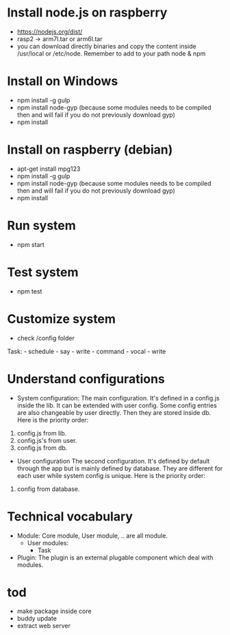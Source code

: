 # Install node.js on raspberry
- https://nodejs.org/dist/
- rasp2 -> arm7l.tar or arm6l.tar
- you can download directly binaries and copy the content inside /usr/local or /etc/node. Remember to add to your path node & npm

# Install on Windows
- npm install -g gulp
- npm install node-gyp (because some modules needs to be compiled then and will fail if you do not previously download gyp)
- npm install

# Install on raspberry (debian)
- apt-get install mpg123
- npm install -g gulp
- npm install node-gyp (because some modules needs to be compiled then and will fail if you do not previously download gyp)
- npm install

# Run system
- npm start

# Test system
- npm test

# Customize system
- check /config folder

Task:
    - schedule
        - say
        - write
    - command
        - vocal
        - write
 
# Understand configurations
- System configuration:
The main configuration. It's defined in a config.js inside the lib. It can be extended with user config. Some config entries are also changeable by user directly. Then they are stored inside db.
Here is the priority order:
1. config.js from lib.
2. config.js's from user.
3. config.js from db.

- User configuration
The second configuration. It's defined by default through the app but is mainly defined by database. 
They are different for each user while system config is unique.
Here is the priority order:
1. config from database.

# Technical vocabulary
- Module: Core module, User module, .. are all module.
    - User modules:
        - Task
- Plugin: The plugin is an external plugable component which deal with modules.
    
    
# tod
- make package inside core
- buddy update
- extract web server